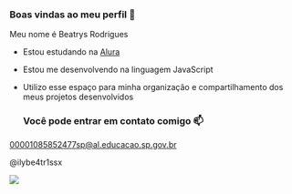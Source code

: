 ### Boas vindas ao meu perfil 💙

Meu nome é Beatrys Rodrigues

- Estou estudando na [Alura](https://www.alura.com.br)
- Estou me desenvolvendo na linguagem JavaScript
- Utilizo esse espaço para minha organização e compartilhamento dos meus projetos desenvolvidos

  ### Você pode entrar em contato comigo 📫

00001085852477sp@al.educacao.sp.gov.br 

@ilybe4tr1ssx

![](https://media.tenor.com/gZU3n_9Nv2EAAAAM/cat-cat-stare.gif)
